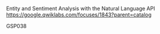 Entity and Sentiment Analysis with the Natural Language API
https://google.qwiklabs.com/focuses/1843?parent=catalog

GSP038